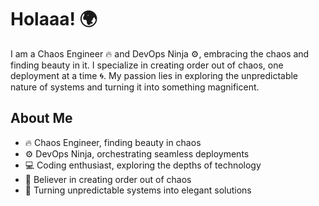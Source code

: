 # Holaaa! 🌍

I am a Chaos Engineer 🔥 and DevOps Ninja ⚙️, embracing the chaos and finding beauty in it. I specialize in creating order out of chaos, one deployment at a time 🌀. My passion lies in exploring the unpredictable nature of systems and turning it into something magnificent.

## About Me

- 🔥 Chaos Engineer, finding beauty in chaos
- ⚙️ DevOps Ninja, orchestrating seamless deployments
- 💻 Coding enthusiast, exploring the depths of technology
- 🌟 Believer in creating order out of chaos
- 🚀 Turning unpredictable systems into elegant solutions

